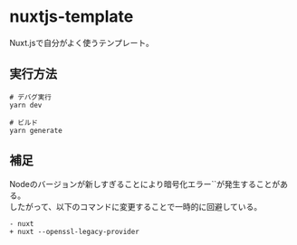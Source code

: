 # nuxtjs-template

Nuxt.jsで自分がよく使うテンプレート。  

## 実行方法

```shell
# デバグ実行
yarn dev

# ビルド
yarn generate
```

## 補足

Nodeのバージョンが新しすぎることにより暗号化エラー``が発生することがある。  
したがって、以下のコマンドに変更することで一時的に回避している。  

```shell
- nuxt
+ nuxt --openssl-legacy-provider
```
